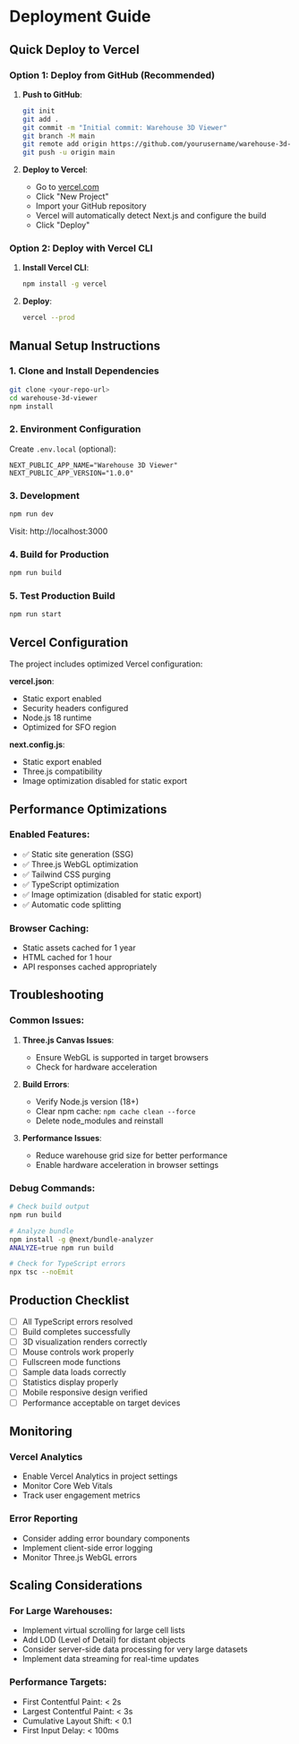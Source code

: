 # Deployment Guide

## Quick Deploy to Vercel

### Option 1: Deploy from GitHub (Recommended)

1. **Push to GitHub**:
   ```bash
   git init
   git add .
   git commit -m "Initial commit: Warehouse 3D Viewer"
   git branch -M main
   git remote add origin https://github.com/yourusername/warehouse-3d-viewer.git
   git push -u origin main
   ```

2. **Deploy to Vercel**:
   - Go to [vercel.com](https://vercel.com)
   - Click "New Project"
   - Import your GitHub repository
   - Vercel will automatically detect Next.js and configure the build
   - Click "Deploy"

### Option 2: Deploy with Vercel CLI

1. **Install Vercel CLI**:
   ```bash
   npm install -g vercel
   ```

2. **Deploy**:
   ```bash
   vercel --prod
   ```

## Manual Setup Instructions

### 1. Clone and Install Dependencies

```bash
git clone <your-repo-url>
cd warehouse-3d-viewer
npm install
```

### 2. Environment Configuration

Create `.env.local` (optional):
```env
NEXT_PUBLIC_APP_NAME="Warehouse 3D Viewer"
NEXT_PUBLIC_APP_VERSION="1.0.0"
```

### 3. Development

```bash
npm run dev
```

Visit: http://localhost:3000

### 4. Build for Production

```bash
npm run build
```

### 5. Test Production Build

```bash
npm run start
```

## Vercel Configuration

The project includes optimized Vercel configuration:

**vercel.json**:
- Static export enabled
- Security headers configured
- Node.js 18 runtime
- Optimized for SFO region

**next.config.js**:
- Static export enabled
- Three.js compatibility
- Image optimization disabled for static export

## Performance Optimizations

### Enabled Features:
- ✅ Static site generation (SSG)
- ✅ Three.js WebGL optimization
- ✅ Tailwind CSS purging
- ✅ TypeScript optimization
- ✅ Image optimization (disabled for static export)
- ✅ Automatic code splitting

### Browser Caching:
- Static assets cached for 1 year
- HTML cached for 1 hour
- API responses cached appropriately

## Troubleshooting

### Common Issues:

1. **Three.js Canvas Issues**:
   - Ensure WebGL is supported in target browsers
   - Check for hardware acceleration

2. **Build Errors**:
   - Verify Node.js version (18+)
   - Clear npm cache: `npm cache clean --force`
   - Delete node_modules and reinstall

3. **Performance Issues**:
   - Reduce warehouse grid size for better performance
   - Enable hardware acceleration in browser settings

### Debug Commands:

```bash
# Check build output
npm run build

# Analyze bundle
npm install -g @next/bundle-analyzer
ANALYZE=true npm run build

# Check for TypeScript errors
npx tsc --noEmit
```

## Production Checklist

- [ ] All TypeScript errors resolved
- [ ] Build completes successfully
- [ ] 3D visualization renders correctly
- [ ] Mouse controls work properly
- [ ] Fullscreen mode functions
- [ ] Sample data loads correctly
- [ ] Statistics display properly
- [ ] Mobile responsive design verified
- [ ] Performance acceptable on target devices

## Monitoring

### Vercel Analytics
- Enable Vercel Analytics in project settings
- Monitor Core Web Vitals
- Track user engagement metrics

### Error Reporting
- Consider adding error boundary components
- Implement client-side error logging
- Monitor Three.js WebGL errors

## Scaling Considerations

### For Large Warehouses:
- Implement virtual scrolling for large cell lists
- Add LOD (Level of Detail) for distant objects
- Consider server-side data processing for very large datasets
- Implement data streaming for real-time updates

### Performance Targets:
- First Contentful Paint: < 2s
- Largest Contentful Paint: < 3s
- Cumulative Layout Shift: < 0.1
- First Input Delay: < 100ms